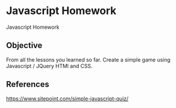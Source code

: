 # Javascript Homework
Javascript Homework

## Objective
From all the lessons you learned so far. Create a simple game using Javascript / JQuery HTMl and CSS.

## References
https://www.sitepoint.com/simple-javascript-quiz/